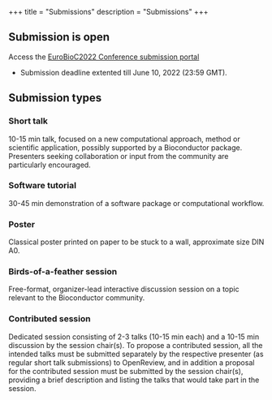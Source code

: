 +++
title = "Submissions"
description = "Submissions"
+++

## Submission is open

Access the [EuroBioC2022 Conference submission portal](https://openreview.net/group?id=bioconductor.org/EuroBioC/2022/Conference)

* Submission deadline extented till June 10, 2022 (23:59 GMT).

<!--## Call for abstracts will open soon
* New! Deadline extended to March 16, 2021: Abstract submission closes
* Abstract submission is now closed. All submissions are currently under review.
* April 16, 2021: Notification of decision
* Registration will open soon
* August 4-6, 2021: EuroBioC2022
-->

## Submission types

### Short talk
10-15 min talk, focused on a new computational approach, method or scientific application, possibly supported by a Bioconductor package. Presenters seeking collaboration or input from the community are particularly encouraged.

### Software tutorial
30-45 min demonstration of a software package or computational workflow.

<!--
### Long workshop
1.5 - 2 hour interactive workshop, where participants will be expected to have the time and opportunity to follow along and perform analysis themselves.
-->

### Poster
Classical poster printed on paper to be stuck to a wall, approximate size DIN A0.
<!--
can be submitted and displayed/presented as plain pdf posters, shiny apps, web pages, ... be creative! Posters will be presented in a dedicated remote session.
-->

### Birds-of-a-feather session
Free-format, organizer-lead interactive discussion session on a topic relevant to the Bioconductor community.

### Contributed session
Dedicated session consisting of 2-3 talks (10-15 min each) and a 10-15 min discussion by the session chair(s). To propose a contributed session, all the intended talks must be submitted separately by the respective presenter (as regular short talk submissions) to OpenReview, and in addition a proposal for the contributed session must be submitted by the session chair(s), providing a brief description and listing the talks that would take part in the session. 